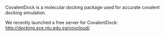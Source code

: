 CovalentDock is a molecular docking package used for accurate covalent docking simulation.

We recently launched a free server for CovalentDock: http://docking.sce.ntu.edu.sg/covcloud/.